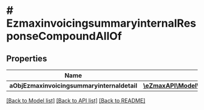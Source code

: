 # # EzmaxinvoicingsummaryinternalResponseCompoundAllOf

## Properties

Name | Type | Description | Notes
------------ | ------------- | ------------- | -------------
**aObjEzmaxinvoicingsummaryinternaldetail** | [**\eZmaxAPI\Model\EzmaxinvoicingsummaryinternaldetailResponseCompound[]**](EzmaxinvoicingsummaryinternaldetailResponseCompound.md) |  |

[[Back to Model list]](../../README.md#models) [[Back to API list]](../../README.md#endpoints) [[Back to README]](../../README.md)

